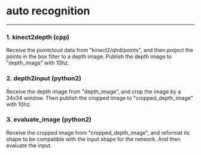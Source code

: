 # auto recognition
---
### 1. kinect2depth (cpp)
Receive the pointcloud data from "kinect2/qhd/points", and then project the points in the box filter to a depth image. Publish the depth image to "depth_image" with 10hz.

### 2. depth2input (python2)
Receive the depth image from "depth_image", and crop the image by a 34x34 window. Then publish the cropped image to "cropped_depth_image" with 10hz.

### 3. evaluate_image (python2)
Receive the cropped image from "cropped_depth_image", and reformat its shape to be compatible with the input shape for the network. And then evaluate the input.

